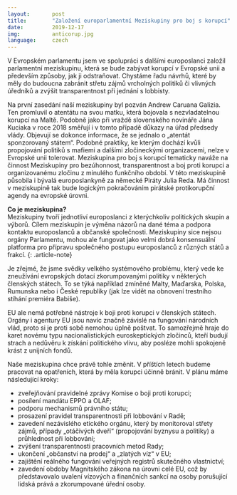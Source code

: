 ```yaml
---
layout:       post
title:        "Založení europarlamentní Meziskupiny pro boj s korupcí"
date:         2019-12-17
img:          anticorup.jpg
language:     czech
---
```


V Evropském parlamentu jsem ve spolupráci s dalšími europoslanci založil parlamentní meziskupinu, která se bude zabývat korupcí v Evropské unii a především způsoby, jak ji odstraňovat. Chystáme řadu návrhů, které by měly do budoucna zabránit střetu zájmů vrcholných politiků či vlivných úředníků a zvýšit transparentnost při jednání s lobbisty.

<!--more-->

Na první zasedání naší meziskupiny byl pozván Andrew Caruana Galizia. Ten promluvil o atentátu na svou matku, která bojovala s nezvladatelnou korupcí na Maltě. Podobně jako při vraždě slovenského novináře Jána Kuciaka v roce 2018 směřují i v tomto případě důkazy na úřad předsedy vlády. Objevují se dokonce informace, že se jednalo o „atentát sponzorovaný státem“. Podobné praktiky, ke kterým dochází kvůli propojování politiků s mafiemi a dalšími zločineckými organizacemi, nelze v Evropské unii tolerovat. Meziskupina pro boj s korupcí tematicky naváže na činnost Meziskupiny pro bezúhonnost, transparentnost a boj proti korupci a organizovanému zločinu z minulého funkčního období. V této meziskupině působila i bývalá europoslankyně za německé Piráty Julia Reda. Má činnost v meziskupině tak bude logickým pokračováním pirátské protikorupční agendy na evropské úrovni.

**Co je meziskupina?**  
Meziskupiny tvoří jednotliví europoslanci z kterýchkoliv politických skupin a výborů. Cílem meziskupin je výměna názorů na dané téma a podpora kontaktu europoslanců a občanské společnosti. Meziskupiny sice nejsou orgány Parlamentu, mohou ale fungovat jako velmi dobrá konsensuální platforma pro přípravu společného postupu europoslanců z různých států a frakcí.
{: .article-note}

Je zřejmé, že jsme svědky velkého systémového problému, který vede ke zneužívání evropských dotací zkorumpovanými politiky v některých členských státech. To se týká například zmíněné Malty, Maďarska, Polska, Rumunska nebo i České republiky (jak lze vidět na obnovení trestního stíhání premiéra Babiše).

EU ale nemá potřebné nástroje k boji proti korupci v členských státech. Orgány i agentury EU jsou navíc značně závislé na fungování národních vlád, proto si je proti sobě nemohou úplně poštvat. To samozřejmě hraje do karet novému typu nacionalistických euroskeptických zločinců, kteří budují strach a nedůvěru k získání politického vlivu, aby posléze mohli spokojeně krást z unijních fondů.

Naše meziskupina chce právě tohle změnit. V příštích letech budeme pracovat na opatřeních, která by měla korupci účinně bránit. V plánu máme následující kroky:
* zveřejňování pravidelné zprávy Komise o boji proti korupci;
* posílení mandátu EPPO a OLAF;
* podporu mechanismů právního státu;
* prosazení pravidel transparentnosti při lobbování v Radě;
* zavedení nezávislého etického orgánu, který by monitoroval střety zájmů, případy „otáčivých dveří“ (propojování byznysu a politiky) a průhlednost při lobbování;
* zvýšení transparentnosti pracovních metod Rady;
* ukončení „občanství na prodej“ a „zlatých víz“ v EU;
* zajištění reálného fungování veřejných registrů skutečného vlastnictví;
* zavedení obdoby Magnitského zákona na úrovni celé EU, což by představovalo uvalení vízových a finančních sankcí na osoby porušující lidská prává a zkorumpované úřední osoby.
